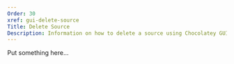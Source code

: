 ```yaml
---
Order: 30
xref: gui-delete-source
Title: Delete Source
Description: Information on how to delete a source using Chocolatey GUI
---
```


Put something here...
